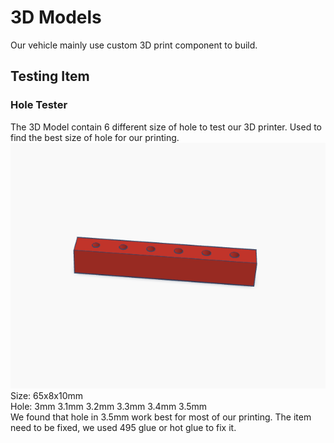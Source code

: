 # 3D Models
Our vehicle mainly use custom 3D print component to build.

## Testing Item
### Hole Tester
The 3D Model contain 6 different size of hole to test our 3D printer. Used to find the best size of hole for our printing.   
![image of hole tester](./hole%20tester.png)  
Size: 65x8x10mm  
Hole: 3mm 3.1mm 3.2mm 3.3mm 3.4mm 3.5mm  
We found that hole in 3.5mm work best for most of our printing. The item need to be fixed, we used 495 glue or hot glue to fix it.   